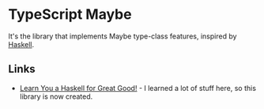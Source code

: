 # TypeScript Maybe

It's the library that implements
Maybe type-class features, inspired by
[Haskell](https://www.haskell.org/).

## Links

* [Learn You a Haskell for Great Good!](http://learnyouahaskell.com/) - I learned a lot of stuff here, 
so this library is now created.